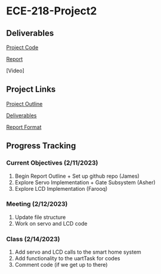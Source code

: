 # ECE-218-Project2

## Deliverables

[Project Code](Project_Code)

[Report](Project_2_Report.pdf)

[Video]


## Project Links

[Project Outline](Project_Information/Project-2-Outline.pdf)

[Deliverables](Project_Information/Project-2-Deliverables.pdf)

[Report Format](Project_Information/Project-2-Report-Format.pdf)


## Progress Tracking

### Current Objectives (2/11/2023)

1. Begin Report Outline + Set up github repo (James)
2. Explore Servo Implementation + Gate Subsystem (Asher)
3. Explore LCD Implementation (Farooq)

### Meeting (2/12/2023)

1. Update file structure
2. Work on servo and LCD code

### Class (2/14/2023)

1. Add servo and LCD calls to the smart home system
2. Add functionality to the uartTask for codes
3. Comment code (if we get up to there)



